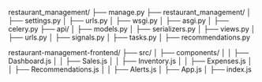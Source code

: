 restaurant_management/
├── manage.py
├── restaurant_management/
│   ├── settings.py
│   ├── urls.py
│   ├── wsgi.py
│   ├── asgi.py
│   ├── celery.py
├── api/
│   ├── models.py
│   ├── serializers.py
│   ├── views.py
│   ├── urls.py
│   ├── signals.py
│   ├── tasks.py
│   ├── recommendations.py

restaurant-management-frontend/
├── src/
│   ├── components/
│   │   ├── Dashboard.js
│   │   ├── Sales.js
│   │   ├── Inventory.js
│   │   ├── Expenses.js
│   │   ├── Recommendations.js
│   │   ├── Alerts.js
│   ├── App.js
│   ├── index.js
